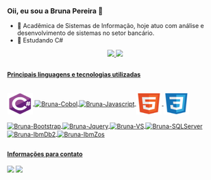 ### Oii, eu sou a Bruna Pereira 👋

- 🔭 Acadêmica de Sistemas de Informação, hoje atuo com análise e desenvolvimento de sistemas no setor bancário.
- 🌱 Estudando C#


<div align="center">
  <a href="https://github.com/brunacpereira">
  <img height="120em" src="https://github-readme-stats.vercel.app/api?username=brunacpereira&show_icons=true&theme=dracula&include_all_commits=true&count_private=true"/>
  <img height="120em" src="https://github-readme-stats.vercel.app/api/top-langs/?username=brunacpereira&layout=compact&langs_count=7&theme=dracula"/>
</div>
    
 ##
 
<h4>Principais linguagens e tecnologias utilizadas</h4>
<div style="display: inline_block"><br>
  <img align="center" alt="Bruna-Csharp" height="50" width="60" src="https://raw.githubusercontent.com/devicons/devicon/master/icons/csharp/csharp-original.svg">
  <img align="center" alt="Bruna-Cobol" height="50" width="60" src="https://www.svgrepo.com/show/339080/cobol-language.svg">
  <img align="center" alt="Bruna-Javascript" height="50" width="60" src="https://cdn.jsdelivr.net/gh/devicons/devicon@latest/icons/javascript/javascript-original.svg">
  <img align="center" alt="Bruna-HTML" height="50" width="60" src="https://raw.githubusercontent.com/devicons/devicon/master/icons/html5/html5-original.svg">
  <img align="center" alt="Bruna-CSS" height="50" width="60" src="https://raw.githubusercontent.com/devicons/devicon/master/icons/css3/css3-original.svg">
  
</div>

<div style="display: inline_block"><br>  
  <img align="center" alt="Bruna-Bootstrap" height="50" width="60" src="https://cdn.jsdelivr.net/gh/devicons/devicon@latest/icons/bootstrap/bootstrap-original-wordmark.svg" /> 
  <img align="center" alt="Bruna-Jquery" height="50" width="60" src="https://cdn.jsdelivr.net/gh/devicons/devicon@latest/icons/jquery/jquery-original-wordmark.svg" />          
  <img align="center" alt="Bruna-VS" height="50" width="60" src="https://cdn.jsdelivr.net/gh/devicons/devicon/icons/visualstudio/visualstudio-plain.svg" />
  <img align="center" alt="Bruna-SQLServer" height="50" width="60" src="https://cdn.jsdelivr.net/gh/devicons/devicon/icons/microsoftsqlserver/microsoftsqlserver-plain-wordmark.svg" />
  <img align="center" alt="Bruna-IbmDb2" height="50" width="60" src="https://encrypted-tbn0.gstatic.com/images?q=tbn:ANd9GcQB_n_YxKZ2hSvkpS61t9pTG9kqU0BAh0DWiw&s" /> 
  <img align="center" alt="Bruna-IbmZos" height="50" width="60" src="https://logowik.com/content/uploads/images/ibm-zos8033.logowik.com.webp" />
</div>
  
  ##
<h4>Informações para contato</h4>
<div> 
  <a href = "mailto:brunacristinpereira@gmail.com"><img src="https://img.shields.io/badge/-Gmail-%23333?style=for-the-badge&logo=gmail&logoColor=white" target="_blank"></a>
  <a href="https://www.linkedin.com/in/pereira-bruna" target="_blank"><img src="https://img.shields.io/badge/-LinkedIn-%230077B5?style=for-the-badge&logo=linkedin&logoColor=white" target="_blank"></a> 
  
  </div>
 
